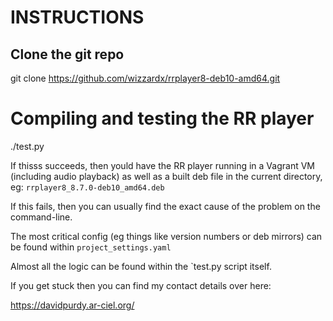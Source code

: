 # INSTRUCTIONS

## Clone the git repo

 git clone https://github.com/wizzardx/rrplayer8-deb10-amd64.git

# Compiling and testing the RR player

 ./test.py

If thisss succeeds, then yould have the RR player running in a Vagrant VM (including audio playback) as well as a built deb file in the current directory, eg: `rrplayer8_8.7.0-deb10_amd64.deb `

If this fails, then you can usually find the exact cause of the problem on the command-line.

The most critical config (eg things like version numbers or deb mirrors) can be found within `project_settings.yaml`

Almost all the logic can be  found within the `test.py script itself.

If you get stuck then you can find my contact details over here:

https://davidpurdy.ar-ciel.org/
